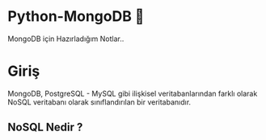 # Python-MongoDB 🍃
MongoDB için Hazırladığım Notlar..


# Giriş
MongoDB, PostgreSQL - MySQL gibi ilişkisel veritabanlarından farklı olarak NoSQL veritabanı olarak sınıflandırılan bir veritabanıdır.
## NoSQL Nedir ?


